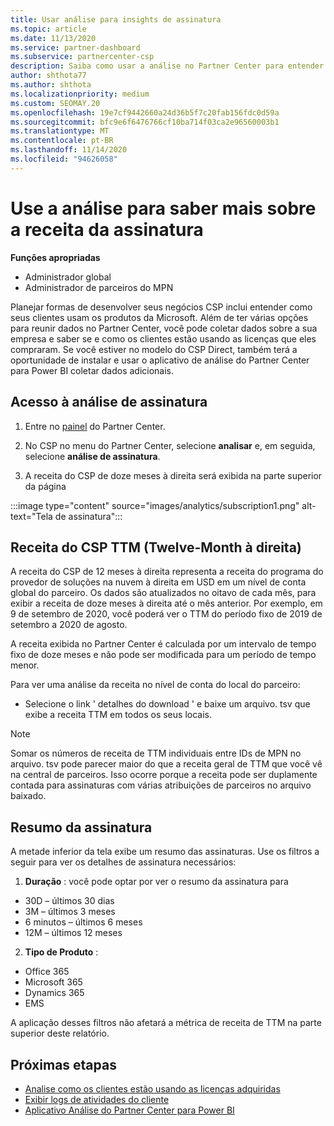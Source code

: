 ```yaml
---
title: Usar análise para insights de assinatura
ms.topic: article
ms.date: 11/13/2020
ms.service: partner-dashboard
ms.subservice: partnercenter-csp
description: Saiba como usar a análise no Partner Center para entender melhor seus negócios e como seus clientes usam as licenças que você comprou.
author: shthota77
ms.author: shthota
ms.localizationpriority: medium
ms.custom: SEOMAY.20
ms.openlocfilehash: 19e7cf9442660a24d36b5f7c20fab156fdc0d59a
ms.sourcegitcommit: bfc9e6f6476766cf10ba714f03ca2e96560003b1
ms.translationtype: MT
ms.contentlocale: pt-BR
ms.lasthandoff: 11/14/2020
ms.locfileid: "94626058"
---
```

# <a name="use-analytics-to-learn-more-about-subscription-revenue"></a>Use a análise para saber mais sobre a receita da assinatura

**Funções apropriadas**

- Administrador global
- Administrador de parceiros do MPN

Planejar formas de desenvolver seus negócios CSP inclui entender como seus clientes usam os produtos da Microsoft. Além de ter várias opções para reunir dados no Partner Center, você pode coletar dados sobre a sua empresa e saber se e como os clientes estão usando as licenças que eles compraram. Se você estiver no modelo do CSP Direct, também terá a oportunidade de instalar e usar o aplicativo de análise do Partner Center para Power BI coletar dados adicionais.

## <a name="access-to-the-subscription-analytics"></a>Acesso à análise de assinatura

1. Entre no [painel](https://partner.microsoft.com/dashboard/home) do Partner Center.
1. No CSP no menu do Partner Center, selecione **analisar** e, em seguida, selecione **análise de assinatura**.

1. A receita do CSP de doze meses à direita será exibida na parte superior da página

:::image type="content" source="images/analytics/subscription1.png" alt-text="Tela de assinatura":::

## <a name="trailing-twelve-month-ttm-csp-revenue"></a>Receita do CSP TTM (Twelve-Month à direita)

A receita do CSP de 12 meses à direita representa a receita do programa do provedor de soluções na nuvem à direita em USD em um nível de conta global do parceiro. Os dados são atualizados no oitavo de cada mês, para exibir a receita de doze meses à direita até o mês anterior. Por exemplo, em 9 de setembro de 2020, você poderá ver o TTM do período fixo de 2019 de setembro a 2020 de agosto.

A receita exibida no Partner Center é calculada por um intervalo de tempo fixo de doze meses e não pode ser modificada para um período de tempo menor.

Para ver uma análise da receita no nível de conta do local do parceiro:

- Selecione o link ' detalhes do download ' e baixe um arquivo. tsv que exibe a receita TTM em todos os seus locais.

>[!NOTE] 
>Somar os números de receita de TTM individuais entre IDs de MPN no arquivo. tsv pode parecer maior do que a receita geral de TTM que você vê na central de parceiros. Isso ocorre porque a receita pode ser duplamente contada para assinaturas com várias atribuições de parceiros no arquivo baixado.

## <a name="subscription-summary"></a>Resumo da assinatura

A metade inferior da tela exibe um resumo das assinaturas. Use os filtros a seguir para ver os detalhes de assinatura necessários:  

1. **Duração** : você pode optar por ver o resumo da assinatura para 

- 30D – últimos 30 dias
- 3M – últimos 3 meses
- 6 minutos – últimos 6 meses
- 12M – últimos 12 meses

2. **Tipo de Produto** :
 
- Office 365
- Microsoft 365
- Dynamics 365
- EMS

A aplicação desses filtros não afetará a métrica de receita de TTM na parte superior deste relatório.


 
## <a name="next-steps"></a>Próximas etapas

- [Analise como os clientes estão usando as licenças adquiridas](increasing-adoption-and-satisfaction.md)  
- [Exibir logs de atividades do cliente](activity-logs.md)
- [Aplicativo Análise do Partner Center para Power BI](power-bi-app-for-direct-partners.md)






